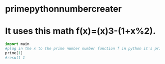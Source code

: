 # primepythonnumbercreater
# It uses this math f(x)=(x)3-(1+x%2).
```python
import main
#plug in the x to the prime number number function f in python it's prime example
prime(1)
#result 1
```
